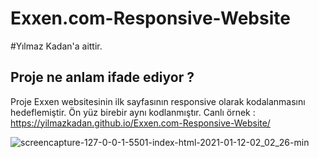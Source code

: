 # Exxen.com-Responsive-Website
#Yılmaz Kadan'a aittir. 
## Proje ne anlam ifade ediyor ? 
Proje Exxen websitesinin ilk sayfasının responsive olarak kodalanmasını hedeflemiştir. Ön yüz birebir aynı kodlanmıştır.
Canlı örnek : https://yilmazkadan.github.io/Exxen.com-Responsive-Website/

![screencapture-127-0-0-1-5501-index-html-2021-01-12-02_02_26-min](https://user-images.githubusercontent.com/44698680/104249169-e97e2100-547b-11eb-9a9f-b91465ec889f.png)


